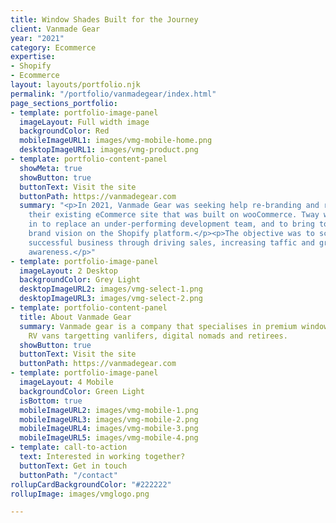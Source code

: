```yaml
---
title: Window Shades Built for the Journey
client: Vanmade Gear
year: "2021"
category: Ecommerce
expertise:
- Shopify
- Ecommerce
layout: layouts/portfolio.njk
permalink: "/portfolio/vanmadegear/index.html"
page_sections_portfolio:
- template: portfolio-image-panel
  imageLayout: Full width image
  backgroundColor: Red
  mobileImageURL1: images/vmg-mobile-home.png
  desktopImageURL1: images/vmg-product.png
- template: portfolio-content-panel
  showMeta: true
  showButton: true
  buttonText: Visit the site
  buttonPath: https://vanmadegear.com
  summary: "<p>In 2021, Vanmade Gear was seeking help re-branding and re-launching
    their existing eCommerce site that was built on wooCommerce. Tway was brought
    in to replace an under-performing development team, and to bring to life the new
    brand vision on the Shopify platform.</p><p>The objective was to scale an already
    successful business through driving sales, increasing taffic and growing brand
    awareness.</p>"
- template: portfolio-image-panel
  imageLayout: 2 Desktop
  backgroundColor: Grey Light
  desktopImageURL2: images/vmg-select-1.png
  desktopImageURL3: images/vmg-select-2.png
- template: portfolio-content-panel
  title: About Vanmade Gear
  summary: Vanmade gear is a company that specialises in premium window shades for
    RV vans targetting vanlifers, digital nomads and retirees.
  showButton: true
  buttonText: Visit the site
  buttonPath: https://vanmadegear.com
- template: portfolio-image-panel
  imageLayout: 4 Mobile
  backgroundColor: Green Light
  isBottom: true
  mobileImageURL2: images/vmg-mobile-1.png
  mobileImageURL3: images/vmg-mobile-2.png
  mobileImageURL4: images/vmg-mobile-3.png
  mobileImageURL5: images/vmg-mobile-4.png
- template: call-to-action
  text: Interested in working together?
  buttonText: Get in touch
  buttonPath: "/contact"
rollupCardBackgroundColor: "#222222"
rollupImage: images/vmglogo.png

---
```


